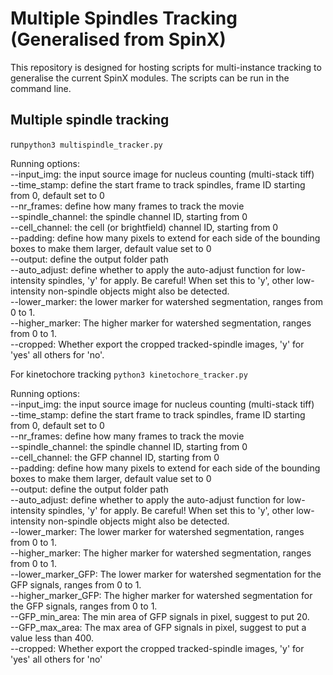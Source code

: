 # Multiple Spindles Tracking (Generalised from SpinX)
This repository is designed for hosting scripts for multi-instance tracking to generalise the current SpinX modules. The scripts can be run in the command line.

## Multiple spindle tracking
run```python3 multispindle_tracker.py``` <br/>

Running options: <br/>
--input_img: the input source image for nucleus counting (multi-stack tiff) <br/>
--time_stamp: define the start frame to track spindles, frame ID starting from 0, default set to 0 <br/>
--nr_frames: define how many frames to track the movie <br/>
--spindle_channel: the spindle channel ID, starting from 0 <br/>
--cell_channel: the cell (or brightfield) channel ID, starting from 0 <br/>
--padding: define how many pixels to extend for each side of the bounding boxes to make them larger, default value set to 0 <br/>
--output: define the output folder path <br/>
--auto_adjust: define whether to apply the auto-adjust function for low-intensity spindles, 'y' for apply. Be careful! When set this to 'y', other low-intensity non-spindle objects might also be detected. <br/>
--lower_marker: the lower marker for watershed segmentation, ranges from 0 to 1. <br/>
--higher_marker: The higher marker for watershed segmentation, ranges from 0 to 1. <br/>
--cropped: Whether export the cropped tracked-spindle images, 'y' for 'yes' all others for 'no'. <br/>

For kinetochore tracking
```python3 kinetochore_tracker.py``` <br/>

Running options: <br/>
--input_img: the input source image for nucleus counting (multi-stack tiff) <br/>
--time_stamp: define the start frame to track spindles, frame ID starting from 0, default set to 0 <br/>
--nr_frames: define how many frames to track the movie <br/>
--spindle_channel: the spindle channel ID, starting from 0 <br/>
--cell_channel: the GFP channel ID, starting from 0 <br/>
--padding: define how many pixels to extend for each side of the bounding boxes to make them larger, default value set to 0 <br/>
--output: define the output folder path <br/>
--auto_adjust: define whether to apply the auto-adjust function for low-intensity spindles, 'y' for apply. Be careful! When set this to 'y', other low-intensity non-spindle objects might also be detected. <br/>
--lower_marker: The lower marker for watershed segmentation, ranges from 0 to 1. <br/>
--higher_marker: The higher marker for watershed segmentation, ranges from 0 to 1. <br/>
--lower_marker_GFP: The lower marker for watershed segmentation for the GFP signals, ranges from 0 to 1. <br/>
--higher_marker_GFP: The higher marker for watershed segmentation for the GFP signals, ranges from 0 to 1. <br/>
--GFP_min_area: The min area of GFP signals in pixel, suggest to put 20. <br/>
--GFP_max_area: The max area of GFP signals in pixel, suggest to put a value less than 400. <br/>
--cropped: Whether export the cropped tracked-spindle images, 'y' for 'yes' all others for 'no' <br/>
